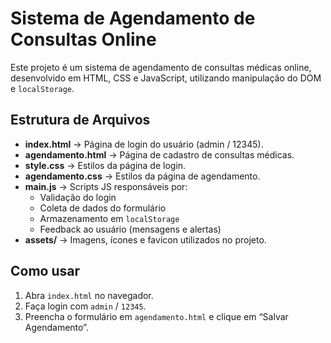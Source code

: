 # Sistema de Agendamento de Consultas Online

Este projeto é um sistema de agendamento de consultas médicas online, desenvolvido em HTML, CSS e JavaScript, utilizando manipulação do DOM e `localStorage`.

## Estrutura de Arquivos

- **index.html** → Página de login do usuário (admin / 12345).  
- **agendamento.html** → Página de cadastro de consultas médicas.  
- **style.css** → Estilos da página de login.  
- **agendamento.css** → Estilos da página de agendamento.  
- **main.js** → Scripts JS responsáveis por:  
  - Validação do login  
  - Coleta de dados do formulário  
  - Armazenamento em `localStorage`  
  - Feedback ao usuário (mensagens e alertas)  
- **assets/** → Imagens, ícones e favicon utilizados no projeto.

## Como usar
1. Abra `index.html` no navegador.  
2. Faça login com `admin` / `12345`.  
3. Preencha o formulário em `agendamento.html` e clique em “Salvar Agendamento”.  

